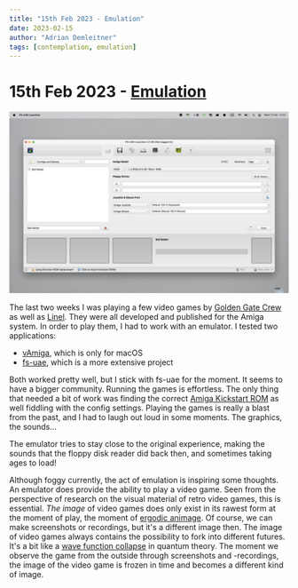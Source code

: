 ```yaml
---
title: "15th Feb 2023 - Emulation"
date: 2023-02-15
author: "Adrian Demleitner"
tags: [contemplation, emulation]
---
```

# 15th Feb 2023 - [Emulation](notes/Emulation.md)

![](assets/Screenshot%202023-02-15%20at%2013.42.57.jpeg)

The last two weeks I was playing a few video games by [Golden Gate Crew](agents/Golden%20Gate%20Crew.md) as well as [Linel](agents/Linel.md). They were all developed and published for the Amiga system. In order to play them, I had to work with an emulator. I tested two applications:

- [vAmiga](https://dirkwhoffmann.github.io/vAmiga/index.html), which is only for macOS
- [fs-uae](https://fs-uae.net/), which is a more extensive project

Both worked pretty well, but I stick with fs-uae for the moment. It seems to have a bigger community. Running the games is effortless. The only thing that needed a bit of work was finding the correct [Amiga Kickstart ROM](https://en.wikipedia.org/wiki/Kickstart_(Amiga)) as well fiddling with the config settings. Playing the games is really a blast from the past, and I had to laugh out loud in some moments. The graphics, the sounds…

The emulator tries to stay close to the original experience, making the sounds that the floppy disk reader did back then, and sometimes taking ages to load!

Although foggy currently, the act of emulation is inspiring some thoughts. An emulator does provide the ability to play a video game. Seen from the perspective of research on the visual material of retro video games, this is essential. *The image* of video games does only exist in its rawest form at the moment of play, the moment of [ergodic animage](notes/Ergodic%20Animage.md). Of course, we can make screenshots or recordings, but it's a different image then. The image of video games always contains the possibility to fork into different futures. It's a bit like a [wave function collapse](https://en.wikipedia.org/wiki/Wave_function_collapse) in quantum theory. The moment we observe the game from the outside through screenshots and -recordings, the image of the video game is frozen in time and becomes a different kind of image.